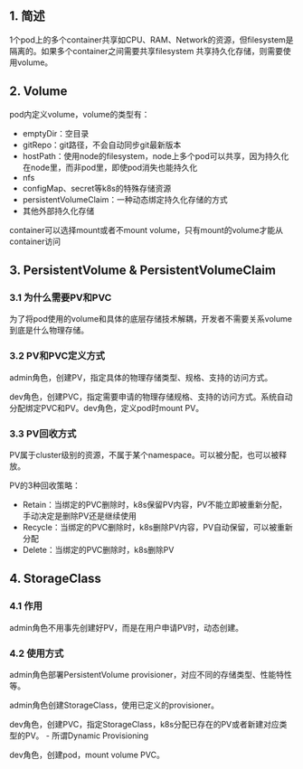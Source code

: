 ## 1. 简述

1个pod上的多个container共享如CPU、RAM、Network的资源，但filesystem是隔离的。如果多个container之间需要共享filesystem 共享持久化存储，则需要使用volume。


## 2. Volume

pod内定义volume，volume的类型有：
- emptyDir：空目录
- gitRepo：git路径，不会自动同步git最新版本
- hostPath：使用node的filesystem，node上多个pod可以共享，因为持久化在node里，而非pod里，即使pod消失也能持久化
- nfs
- configMap、secret等k8s的特殊存储资源
- persistentVolumeClaim：一种动态绑定持久化存储的方式
- 其他外部持久化存储

container可以选择mount或者不mount volume，只有mount的volume才能从container访问

## 3. PersistentVolume & PersistentVolumeClaim

### 3.1 为什么需要PV和PVC

为了将pod使用的volume和具体的底层存储技术解耦，开发者不需要关系volume到底是什么物理存储。

### 3.2 PV和PVC定义方式

admin角色，创建PV，指定具体的物理存储类型、规格、支持的访问方式。

dev角色，创建PVC，指定需要申请的物理存储规格、支持的访问方式。系统自动分配绑定PVC和PV。dev角色，定义pod时mount PV。

### 3.3 PV回收方式

PV属于cluster级别的资源，不属于某个namespace。可以被分配，也可以被释放。

PV的3种回收策略：
- Retain：当绑定的PVC删除时，k8s保留PV内容，PV不能立即被重新分配，手动决定是删除PV还是继续使用
- Recycle：当绑定的PVC删除时，k8s删除PV内容，PV自动保留，可以被重新分配
- Delete：当绑定的PVC删除时，k8s删除PV

## 4. StorageClass

### 4.1 作用

admin角色不用事先创建好PV，而是在用户申请PV时，动态创建。

### 4.2 使用方式

admin角色部署PersistentVolume provisioner，对应不同的存储类型、性能特性等。

admin角色创建StorageClass，使用已定义的provisioner。

dev角色，创建PVC，指定StorageClass，k8s分配已存在的PV或者新建对应类型的PV。 - 所谓Dynamic Provisioning

dev角色，创建pod，mount volume PVC。
